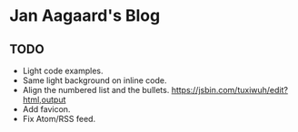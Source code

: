 # Jan Aagaard's Blog

## TODO

- Light code examples.
- Same light background on inline code.
- Align the numbered list and the bullets. <https://jsbin.com/tuxiwuh/edit?html,output>
- Add favicon.
- Fix Atom/RSS feed.
